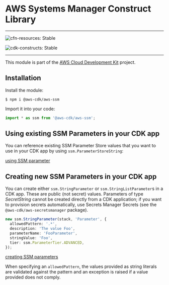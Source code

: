 # AWS Systems Manager Construct Library
<!--BEGIN STABILITY BANNER-->

---

![cfn-resources: Stable](https://img.shields.io/badge/cfn--resources-stable-success.svg?style=for-the-badge)

![cdk-constructs: Stable](https://img.shields.io/badge/cdk--constructs-stable-success.svg?style=for-the-badge)

---

<!--END STABILITY BANNER-->

This module is part of the [AWS Cloud Development Kit](https://github.com/aws/aws-cdk) project.

## Installation

Install the module:

```console
$ npm i @aws-cdk/aws-ssm
```

Import it into your code:

```ts
import * as ssm from '@aws-cdk/aws-ssm';
```

## Using existing SSM Parameters in your CDK app

You can reference existing SSM Parameter Store values that you want to use in
your CDK app by using `ssm.ParameterStoreString`:

[using SSM parameter](test/integ.parameter-store-string.lit.ts)

## Creating new SSM Parameters in your CDK app

You can create either `ssm.StringParameter` or `ssm.StringListParameter`s in
a CDK app. These are public (not secret) values. Parameters of type
*SecretString* cannot be created directly from a CDK application; if you want
to provision secrets automatically, use Secrets Manager Secrets (see the
`@aws-cdk/aws-secretsmanager` package).

```ts
new ssm.StringParameter(stack, 'Parameter', {
  allowedPattern: '.*',
  description: 'The value Foo',
  parameterName: 'FooParameter',
  stringValue: 'Foo',
  tier: ssm.ParameterTier.ADVANCED,
});
```

[creating SSM parameters](test/integ.parameter.lit.ts)

When specifying an `allowedPattern`, the values provided as string literals
are validated against the pattern and an exception is raised if a value
provided does not comply.
